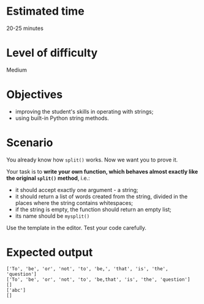 # Estimated time

20-25 minutes

# Level of difficulty

Medium

# Objectives

- improving the student's skills in operating with strings;
- using built-in Python string methods.

# Scenario

You already know how `split()` works. Now we want you to prove it.

Your task is to **write your own function, which behaves almost exactly like the original `split()` method**, i.e.:

- it should accept exactly one argument - a string;
- it should return a list of words created from the string, divided in the places where the string contains whitespaces;
- if the string is empty, the function should return an empty list;
- its name should be `mysplit()`

Use the template in the editor. Test your code carefully.

# Expected output
```
['To', 'be', 'or', 'not', 'to', 'be,', 'that', 'is', 'the', 'question']
['To', 'be', 'or', 'not', 'to', 'be,that', 'is', 'the', 'question']
[]
['abc']
[]
```